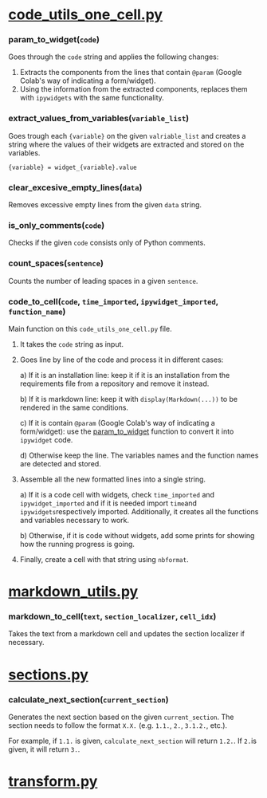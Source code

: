 # [code_utils_one_cell.py](../../../../.tools/notebook_autoconversion/code_utils_one_cell.py)

### param_to_widget(`code`) <a name="param_to_widget"></a>
Goes through the `code` string and applies the following changes:
1. Extracts the components from the lines that contain `@param` (Google Colab's way of indicating a form/widget).
2. Using the information from the extracted components, replaces them with `ipywidgets` with the same functionality.

### extract_values_from_variables(`variable_list`)
Goes trough each `{variable}` on the given `valriable_list` and creates a string where the values of their widgets are extracted and stored on the variables.

```
{variable} = widget_{variable}.value
```

### clear_excesive_empty_lines(`data`)
Removes excessive empty lines from the given `data` string.

### is_only_comments(`code`)
Checks if the given `code` consists only of Python comments.

### count_spaces(`sentence`)
Counts the number of leading spaces in a given `sentence`.

### code_to_cell(`code`, `time_imported`, `ipywidget_imported`, `function_name`)
Main function on this `code_utils_one_cell.py` file. 

1. It takes the `code` string as input. 
2. Goes line by line of the code and process it in different cases:

    a) If it is an installation line: keep it if it is an installation from the requirements file from a repository and remove it instead.

    b) If it is markdown line: keep it with `display(Markdown(...))` to be rendered in the same conditions.

    c) If it is contain `@param` (Google Colab's way of indicating a form/widget): use the [param_to_widget](#param_to_widget) function to convert it into `ipywidget` code.

    d) Otherwise keep the line. The variables names and the function names are detected and stored.

3. Assemble all the new formatted lines into a single string. 

    a) If it is a code cell with widgets, check `time_imported` and `ipywidget_imported` and if it is needed import `time`and `ipywidgets`respectively imported. Additionally, it creates all the functions and variables necessary to work.

    b) Otherwise, if it is code without widgets, add some prints for showing how the running progress is going.

4. Finally, create a cell with that string using `nbformat`.

# [markdown_utils.py](../../../../.tools/notebook_autoconversion/markdown_utils.py)

### markdown_to_cell(`text`, `section_localizer`, `cell_idx`)

Takes the text from a markdown cell and updates the section localizer if necessary. 

# [sections.py](../../../../.tools/notebook_autoconversion/sections.py)

### calculate_next_section(`current_section`)

Generates the next section based on the given `current_section`. The section needs to follow the format `X.X.` (e.g. `1.1.`, `2.`, `3.1.2.`, etc.).

For example, if `1.1.` is given, `calculate_next_section` will return `1.2.`. If `2.`is given, it will return `3.`.

# [transform.py](../../../../.tools/notebook_autoconversion/transform.py)